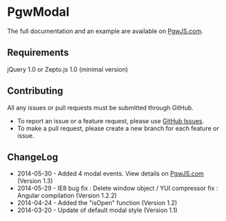 PgwModal
========

The full documentation and an example are available on [PgwJS.com](http://pgwjs.com/pgwmodal/).


Requirements
---------

jQuery 1.0 or Zepto.js 1.0 (minimal version)


Contributing
---------

All any issues or pull requests must be submitted through GitHub.

* To report an issue or a feature request, please use [GitHub Issues](https://github.com/Pagawa/PgwModal/issues).
* To make a pull request, please create a new branch for each feature or issue.


ChangeLog
---------

* 2014-05-30 - Added 4 modal events.  View details on [PgwJS.com](http://pgwjs.com/pgwmodal/) (Version 1.3)
* 2014-05-29 - IE8 bug fix : Delete window object / YUI compressor fix : Angular compilation (Version 1.2.2)
* 2014-04-24 - Added the "isOpen" function (Version 1.2)
* 2014-03-20 - Update of default modal style (Version 1.1)

